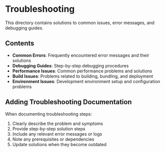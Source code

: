 # Troubleshooting

This directory contains solutions to common issues, error messages, and debugging guides.

## Contents

- **Common Errors**: Frequently encountered error messages and their solutions
- **Debugging Guides**: Step-by-step debugging procedures
- **Performance Issues**: Common performance problems and solutions
- **Build Issues**: Problems related to building, bundling, and deployment
- **Environment Issues**: Development environment setup and configuration problems

## Adding Troubleshooting Documentation

When documenting troubleshooting steps:

1. Clearly describe the problem and symptoms
2. Provide step-by-step solution steps
3. Include any relevant error messages or logs
4. Note any prerequisites or dependencies
5. Update solutions when they become outdated
